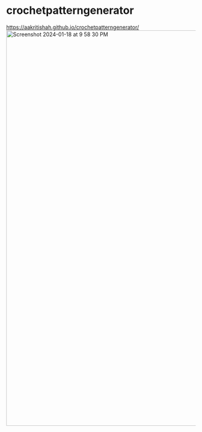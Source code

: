 # crochetpatterngenerator

https://aakritishah.github.io/crochetpatterngenerator/
<img width="1050" alt="Screenshot 2024-01-18 at 9 58 30 PM" src="https://github.com/aakritishah/crochetpatterngenerator/assets/78161415/c074619a-89d5-4d34-9c55-148e5406e37f">
